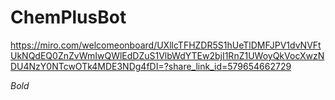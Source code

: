 # ChemPlusBot

https://miro.com/welcomeonboard/UXllcTFHZDR5S1hUeTlDMFJPV1dvNVFtUkNQdEQ0ZnZvWmIwQWlEdDZuS1VlbWdYTEw2bjI1RnZ1UWoyQkVocXwzNDU4NzY0NTcwOTk4MDE3NDg4fDI=?share_link_id=579654662729

*Bold*
